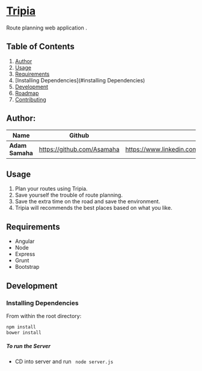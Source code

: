 # [Tripia]()
Route planning web application .

## Table of Contents

1. [Author](#author)
1. [Usage](#usage)
1. [Requirements](#requirements)
1. [Installing Dependencies](#installing Dependencies)
1. [Development](#development)
1. [Roadmap](#roadmap)
1. [Contributing](#contributing)

## Author:

| Name        | Github           | LinkedIn           |
| ------------- |:-------------:| -------------:|
| **Adam Samaha**      | https://github.com/Asamaha | https://www.linkedin.com/in/adamsamaha |


## Usage

1. Plan your routes using Tripia.
2. Save yourself the trouble of route planning.
3. Save the extra time on the road and save the environment.
4. Tripia will recommends the best places based on what you like.

## Requirements

- Angular
- Node
- Express
- Grunt
- Bootstrap

## Development

### Installing Dependencies

From within the root directory:

```sh
npm install
bower install
```
##### To run the Server

- CD into server and run ``` node server.js```
